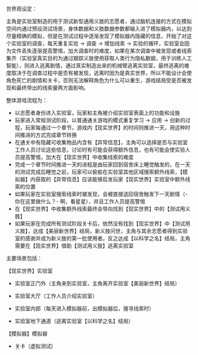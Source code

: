世界观设定：

主角是实验室制造的用于测试新型通用义肢的志愿者，通过脑机连接的方式在模拟空间内通过预设测试场景，身体数据和义肢数据参数都输入进了模拟器内，以达到尽量精确的模拟，但是在测试过程中逐渐发现了模拟器内隐藏的信息，开始了对这个实验室的调查，每天重复实验 -> 调查 -> 增加线索 -> 实验的循环，实验室会因为文件丢失逐渐提高警惕，加大调查时的难度，如果在某次调查中被发现或者线索集齐（实验室真实目的为通过跟踪义肢使用获取人类行为隐私数据，用于训练人工智能），则进入逃离剧情，通过真实制造出来的机械臂逃离实验室，最终逃离的难度取决于在调查过程中是否有被发现，逃离时因为是真实世界，所以不能设计会使角色死亡的剧情和关卡，否则无法解释角色为什么可以重生，游戏结局受是否被发现和最终带出的线索量两方面影响。

整体游戏流程为：

* 以志愿者身份进入实验室，玩家和主角被介绍实验室表面上的功能和设施
* 玩家进入常规测试阶段，以普通通关游戏的模式重复学习 -> 应用 -> 创新的过程，玩家每通过一个章节，游戏内【现实世界】的时间则推进一天，用这种时间推进的方式完成章节转换
* 在通关中有隐藏可收集物品内含有【异常信息】，主角可以选择是否与实验室工作人员讨论这些信息，讨论时有可能会获得额外信息，也有可能会使实验人员提高警惕，加大在【现实世界】中收集线索的难度
* 完成一个章节时间推进一天的进程是由玩家回到宿舍床上睡觉触发的，在一天的测试完成后睡觉之前，玩家可以偷偷在实验室其他区域搜索额外线索，【模拟器】内获取的【异常信息】应该能够启发玩家【现实世界】实验室中额外线索的位置
* 如果玩家在实验室搜索线索时被发现，会被直接送回宿舍触发下一天剧情（- 你在这里做什么？- 啊，看星星），并且工作人员提高警惕
* 在【现实世界】中收集额外线索最终会导向找到【现实世界】中的【测试用义肢】
* 如果玩家在完成所有测试阶段关卡后，依然没有找到【现实世界】中【测试用义肢】，达成【美丽新世界】结局，新义肢问世，主角与其余志愿者得到实验室的感谢并成为新义肢的第一批使用者。反之达成【以科学之名】结局，主角需要在【现实世界】借助【测试用义肢】逃离实验室

主要场景包括：

【现实世界】实验室

* 实验室正门外（主角来到实验室，主角离开实验室【美丽新世界】结局）

* 实验室大厅（工作人员介绍实验室）

* 实验室内部（每天进入模拟器前，出模拟器后，搜寻线索时）

* 实验室地下通道（逃离实验室【以科学之名】结局）

【模拟器】模拟器

* 关卡（虚拟测试)
